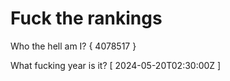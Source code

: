 # Fuck the rankings

Who the hell am I?
{ 4078517 }

What fucking year is it?
[ 2024-05-20T02:30:00Z ]
